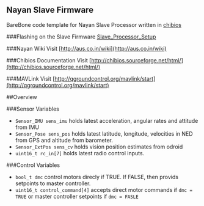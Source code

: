 ## Nayan Slave Firmware

BareBone code template for Nayan Slave Processor written in [chibios](http://www.chibios.org/dokuwiki/doku.php)

###Flashing on the Slave Firmware
[Slave_Processor_Setup](http://aus.co.in/wiki/Slave_Processor_Setup)


###Nayan Wiki
Visit [http://aus.co.in/wiki](http://aus.co.in/wiki)

###Chibios Documentation
Visit [http://chibios.sourceforge.net/html/](http://chibios.sourceforge.net/html/) 

###MAVLink
Visit [http://qgroundcontrol.org/mavlink/start](http://qgroundcontrol.org/mavlink/start)


##Overview

###Sensor Variables
* <code>Sensor_IMU sens_imu</code> holds latest acceleration, angular rates and attitude from IMU
* <code>Sensor_Pose sens_pos</code> holds latest latitude, longitude, velocities in NED from GPS and altitude from barometer. 
* <code>Sensor_ExtPos sens_cv</code> holds vision position estimates from odroid
* <code>uint16_t rc_in[7]</code> holds latest radio control inputs.

###Control Variables
* <code>bool_t dmc</code> control motors direcly if TRUE. If FALSE, then provids setpoints to master controller.
* <code>uint16_t control_command[4]</code> accepts direct motor commands if <code>dmc = TRUE</code> or master controller setpoints if <code>dmc = FASLE</code>



